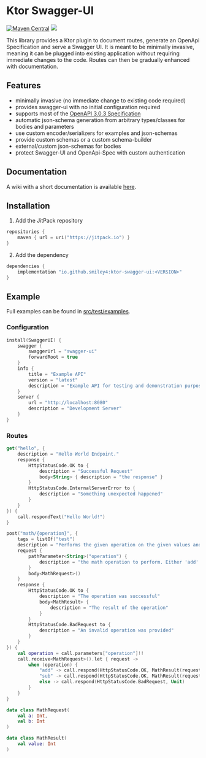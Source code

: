 # Ktor Swagger-UI

[![Maven Central](https://maven-badges.herokuapp.com/maven-central/io.github.smiley4/ktor-swagger-ui/badge.svg)](https://maven-badges.herokuapp.com/maven-central/io.github.smiley4/ktor-swagger-ui)
[![](https://jitpack.io/v/SMILEY4/ktor-swagger-ui.svg)](https://jitpack.io/#SMILEY4/ktor-swagger-ui)


This library provides a Ktor plugin to document routes, generate an OpenApi Specification and serve a Swagger UI. It is meant to be  minimally invasive, meaning it can be plugged into existing application without requiring immediate changes to the code. Routes can then be gradually enhanced with documentation.


## Features

- minimally invasive (no immediate change to existing code required)
- provides swagger-ui with no initial configuration required
- supports most of the [OpenAPI 3.0.3 Specification](https://swagger.io/specification/)
- automatic json-schema generation from arbitrary types/classes for bodies and parameters
- use custom encoder/serializers for examples and json-schemas
- provide custom schemas or a custom schema-builder
- external/custom json-schemas for bodies
- protect Swagger-UI and OpenApi-Spec with custom authentication


## Documentation

A wiki with a short documentation is available [here](https://github.com/SMILEY4/ktor-swagger-ui/wiki).


## Installation

1. Add the JitPack repository
```kotlin
repositories {
    maven { url = uri("https://jitpack.io") }
}
```

2. Add the dependency
```kotlin
dependencies {
    implementation "io.github.smiley4:ktor-swagger-ui:<VERSION>"
}
```


## Example
Full examples can be found in [src/test/examples](https://github.com/SMILEY4/ktor-swagger-ui/tree/develop/src/test/kotlin/io/github/smiley4/ktorswaggerui/examples).
### Configuration
```kotlin
install(SwaggerUI) {
    swagger {
        swaggerUrl = "swagger-ui"
        forwardRoot = true
    }
    info {
        title = "Example API"
        version = "latest"
        description = "Example API for testing and demonstration purposes."
    }
    server {
        url = "http://localhost:8080"
        description = "Development Server"
    }
}
```
### Routes
```kotlin
get("hello", {
    description = "Hello World Endpoint."
    response {
        HttpStatusCode.OK to {
            description = "Successful Request"
            body<String> { description = "the response" }
        }
        HttpStatusCode.InternalServerError to {
            description = "Something unexpected happened"
        }
    }
}) {
    call.respondText("Hello World!")
}
```

```kotlin
post("math/{operation}", {
    tags = listOf("test")
    description = "Performs the given operation on the given values and returns the result"
    request {
        pathParameter<String>("operation") {
            description = "the math operation to perform. Either 'add' or 'sub'"
        }
        body<MathRequest>()
    }
    response {
        HttpStatusCode.OK to {
            description = "The operation was successful"
            body<MathResult> {
                description = "The result of the operation"
            }
        }
        HttpStatusCode.BadRequest to {
            description = "An invalid operation was provided"
        }
    }
}) {
    val operation = call.parameters["operation"]!!
    call.receive<MathRequest>().let { request ->
        when (operation) {
            "add" -> call.respond(HttpStatusCode.OK, MathResult(request.a + request.b))
            "sub" -> call.respond(HttpStatusCode.OK, MathResult(request.a - request.b))
            else -> call.respond(HttpStatusCode.BadRequest, Unit)
        }
    }
}

data class MathRequest(
    val a: Int,
    val b: Int
)

data class MathResult(
    val value: Int
)
```

